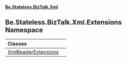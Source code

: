 #### [Be.Stateless.BizTalk.Xml](README.md 'README')

## Be.Stateless.BizTalk.Xml.Extensions Namespace

| Classes | |
| :--- | :--- |
| [XmlReaderExtensions](XmlReaderExtensions.md 'Be.Stateless.BizTalk.Xml.Extensions.XmlReaderExtensions') | |
